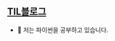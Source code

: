 [TIL블로그](https://sdoram.tistory.com/)
---
<!-- - 🔭 I’m currently working on ... -->
- 🌱 저는 파이썬을 공부하고 있습니다.
<!-- - 👯 I’m looking to collaborate on ...
- 🤔 I’m looking for help with ...
- 💬 Ask me about ...
- 📫 How to reach me: ...
- 😄 Pronouns: ...
- ⚡ Fun fact: ...
 -->
